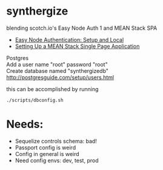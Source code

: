 synthergize
===========

blending scotch.io's Easy Node Auth 1 and MEAN Stack SPA
- [Easy Node Authentication: Setup and Local](http://scotch.io/tutorials/javascript/easy-node-authentication-setup-and-local)
- [Setting Up a MEAN Stack Single Page Application](http://scotch.io/bar-talk/setting-up-a-mean-stack-single-page-application)
  
Postgres  
Add a user  name "root" password "root"  
Create database named "synthergizedb"  
http://postgresguide.com/setup/users.html

this can be accomplished by running
```
./scripts/dbconfig.sh
```

Needs:
=====
* Sequelize controls schema: bad!
* Passport config is weird
* Config in general is weird
* Need config envs: dev, test, prod
